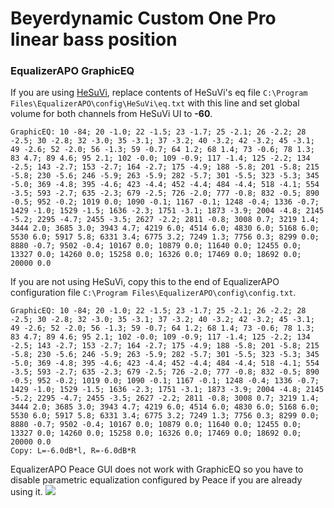 # Beyerdynamic Custom One Pro linear bass position
### EqualizerAPO GraphicEQ
If you are using [HeSuVi](https://sourceforge.net/projects/hesuvi/), replace contents of HeSuVi's eq file `C:\Program Files\EqualizerAPO\config\HeSuVi\eq.txt` with this line and set global volume for both channels from HeSuVi UI to **-60**.
```
GraphicEQ: 10 -84; 20 -1.0; 22 -1.5; 23 -1.7; 25 -2.1; 26 -2.2; 28 -2.5; 30 -2.8; 32 -3.0; 35 -3.1; 37 -3.2; 40 -3.2; 42 -3.2; 45 -3.1; 49 -2.6; 52 -2.0; 56 -1.3; 59 -0.7; 64 1.2; 68 1.4; 73 -0.6; 78 1.3; 83 4.7; 89 4.6; 95 2.1; 102 -0.0; 109 -0.9; 117 -1.4; 125 -2.2; 134 -2.5; 143 -2.7; 153 -2.7; 164 -2.7; 175 -4.9; 188 -5.8; 201 -5.8; 215 -5.8; 230 -5.6; 246 -5.9; 263 -5.9; 282 -5.7; 301 -5.5; 323 -5.3; 345 -5.0; 369 -4.8; 395 -4.6; 423 -4.4; 452 -4.4; 484 -4.4; 518 -4.1; 554 -3.5; 593 -2.7; 635 -2.3; 679 -2.5; 726 -2.0; 777 -0.8; 832 -0.5; 890 -0.5; 952 -0.2; 1019 0.0; 1090 -0.1; 1167 -0.1; 1248 -0.4; 1336 -0.7; 1429 -1.0; 1529 -1.5; 1636 -2.3; 1751 -3.1; 1873 -3.9; 2004 -4.8; 2145 -5.2; 2295 -4.7; 2455 -3.5; 2627 -2.2; 2811 -0.8; 3008 0.7; 3219 1.4; 3444 2.0; 3685 3.0; 3943 4.7; 4219 6.0; 4514 6.0; 4830 6.0; 5168 6.0; 5530 6.0; 5917 5.8; 6331 3.4; 6775 3.2; 7249 1.3; 7756 0.3; 8299 0.0; 8880 -0.7; 9502 -0.4; 10167 0.0; 10879 0.0; 11640 0.0; 12455 0.0; 13327 0.0; 14260 0.0; 15258 0.0; 16326 0.0; 17469 0.0; 18692 0.0; 20000 0.0
```
If you are not using HeSuVi, copy this to the end of EqualizerAPO configuration file `C:\Program Files\EqualizerAPO\config\config.txt`.
```
GraphicEQ: 10 -84; 20 -1.0; 22 -1.5; 23 -1.7; 25 -2.1; 26 -2.2; 28 -2.5; 30 -2.8; 32 -3.0; 35 -3.1; 37 -3.2; 40 -3.2; 42 -3.2; 45 -3.1; 49 -2.6; 52 -2.0; 56 -1.3; 59 -0.7; 64 1.2; 68 1.4; 73 -0.6; 78 1.3; 83 4.7; 89 4.6; 95 2.1; 102 -0.0; 109 -0.9; 117 -1.4; 125 -2.2; 134 -2.5; 143 -2.7; 153 -2.7; 164 -2.7; 175 -4.9; 188 -5.8; 201 -5.8; 215 -5.8; 230 -5.6; 246 -5.9; 263 -5.9; 282 -5.7; 301 -5.5; 323 -5.3; 345 -5.0; 369 -4.8; 395 -4.6; 423 -4.4; 452 -4.4; 484 -4.4; 518 -4.1; 554 -3.5; 593 -2.7; 635 -2.3; 679 -2.5; 726 -2.0; 777 -0.8; 832 -0.5; 890 -0.5; 952 -0.2; 1019 0.0; 1090 -0.1; 1167 -0.1; 1248 -0.4; 1336 -0.7; 1429 -1.0; 1529 -1.5; 1636 -2.3; 1751 -3.1; 1873 -3.9; 2004 -4.8; 2145 -5.2; 2295 -4.7; 2455 -3.5; 2627 -2.2; 2811 -0.8; 3008 0.7; 3219 1.4; 3444 2.0; 3685 3.0; 3943 4.7; 4219 6.0; 4514 6.0; 4830 6.0; 5168 6.0; 5530 6.0; 5917 5.8; 6331 3.4; 6775 3.2; 7249 1.3; 7756 0.3; 8299 0.0; 8880 -0.7; 9502 -0.4; 10167 0.0; 10879 0.0; 11640 0.0; 12455 0.0; 13327 0.0; 14260 0.0; 15258 0.0; 16326 0.0; 17469 0.0; 18692 0.0; 20000 0.0
Copy: L=-6.0dB*l, R=-6.0dB*R
```
EqualizerAPO Peace GUI does not work with GraphicEQ so you have to disable parametric equalization configured by Peace if you are already using it.
![](https://raw.githubusercontent.com/jaakkopasanen/AutoEq/master/results/Innerfidelity%202017/headphoncecom/onear/Beyerdynamic%20Custom%20One%20Pro%20linear%20bass%20position/Beyerdynamic%20Custom%20One%20Pro%20linear%20bass%20position.png)
